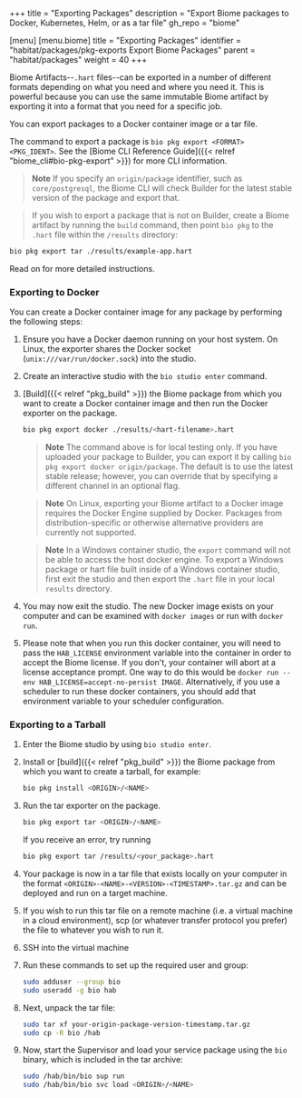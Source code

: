 +++
title = "Exporting Packages"
description = "Export Biome packages to Docker, Kubernetes, Helm, or as a tar file"
gh_repo = "biome"

[menu]
  [menu.biome]
    title = "Exporting Packages"
    identifier = "habitat/packages/pkg-exports Export Biome Packages"
    parent = "habitat/packages"
    weight = 40
+++

Biome Artifacts--`.hart` files--can be exported in a number of different formats depending on what you need and where you need it. This is powerful because you can use the same immutable Biome artifact by exporting it into a format that you need for a specific job.

You can export packages to a Docker container image or a tar file.

The command to export a package is `bio pkg export <FORMAT> <PKG_IDENT>`. See the [Biome CLI Reference Guide]({{< relref "biome_cli#bio-pkg-export" >}}) for more CLI information.

> **Note** If you specify an `origin/package` identifier, such as `core/postgresql`, the Biome CLI will check Builder for the latest stable version of the package and export that.

> If you wish to export a package that is not on Builder, create a Biome artifact by running the `build` command, then point `bio pkg` to the `.hart` file within the `/results` directory:

```bash
bio pkg export tar ./results/example-app.hart
```

Read on for more detailed instructions.

### Exporting to Docker

You can create a Docker container image for any package by performing the following steps:

1. Ensure you have a Docker daemon running on your host system. On Linux, the exporter shares the Docker socket (`unix:///var/run/docker.sock`) into the studio.

1. Create an interactive studio with the `bio studio enter` command.

1. [Build]({{< relref "pkg_build" >}}) the Biome package from which you want to create a Docker container image and then run the Docker exporter on the package.

    ```bash
    bio pkg export docker ./results/<hart-filename>.hart
    ```

    > **Note** The command above is for local testing only. If you have uploaded your package to Builder, you can export it by calling `bio pkg export docker origin/package`. The default is to use the latest stable release; however, you can override that by specifying a different channel in an optional flag.

    > **Note** On Linux, exporting your Biome artifact to a Docker image requires the Docker Engine supplied by Docker. Packages from distribution-specific or otherwise alternative providers are currently not supported.

    > **Note** In a Windows container studio, the `export` command will not be able to access the host docker engine. To export a Windows package or hart file built inside of a Windows container studio, first exit the studio and then export the `.hart` file in your local `results` directory.

1. You may now exit the studio. The new Docker image exists on your computer and can be examined with `docker images` or run with `docker run`.

1. Please note that when you run this docker container, you will need to pass the `HAB_LICENSE` environment variable into the container in order to accept the Biome license. If you don't, your container will abort at a license acceptance prompt. One way to do this would be `docker run --env HAB_LICENSE=accept-no-persist IMAGE`. Alternatively, if you use a scheduler to run these docker containers, you should add that environment variable to your scheduler configuration.

### Exporting to a Tarball

1. Enter the Biome studio by using `bio studio enter`.

2. Install or [build]({{< relref "pkg_build" >}}) the Biome package from which you want to create a tarball, for example:

    ```bash
    bio pkg install <ORIGIN>/<NAME>
    ```

3. Run the tar exporter on the package.

    ```bash
    bio pkg export tar <ORIGIN>/<NAME>
    ```

    If you receive an error, try running

    ```bash
    bio pkg export tar /results/<your_package>.hart
    ```

4. Your package is now in a tar file that exists locally on your computer in the format `<ORIGIN>-<NAME>-<VERSION>-<TIMESTAMP>.tar.gz` and can be deployed and run on a target machine.

5. If you wish to run this tar file on a remote machine (i.e. a virtual machine in a cloud environment), scp (or whatever transfer protocol you prefer) the file to whatever you wish to run it.

6. SSH into the virtual machine

7. Run these commands to set up the required user and group:

    ```bash
    sudo adduser --group bio
    sudo useradd -g bio hab
    ```

8. Next, unpack the tar file:

    ```bash
    sudo tar xf your-origin-package-version-timestamp.tar.gz
    sudo cp -R bio /hab
    ```

9. Now, start the Supervisor and load your service package using the `bio` binary, which is included in the tar archive:

    ```bash
    sudo /hab/bin/bio sup run
    sudo /hab/bin/bio svc load <ORIGIN>/<NAME>
    ```
